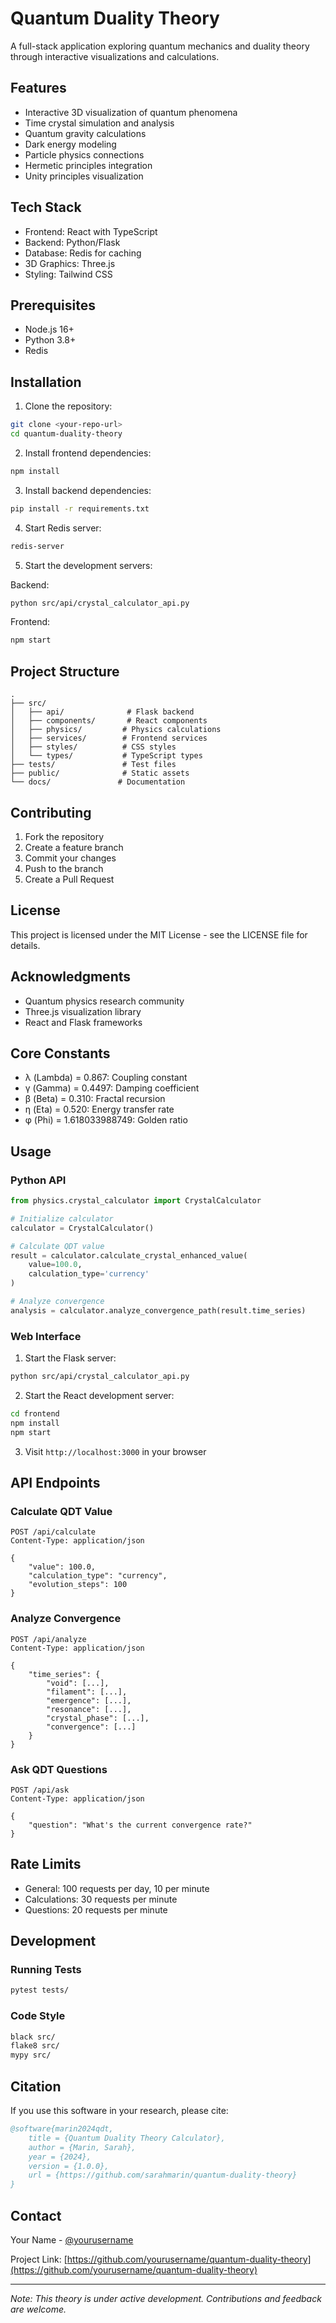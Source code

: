# Quantum Duality Theory

A full-stack application exploring quantum mechanics and duality theory through interactive visualizations and calculations.

## Features

- Interactive 3D visualization of quantum phenomena
- Time crystal simulation and analysis
- Quantum gravity calculations
- Dark energy modeling
- Particle physics connections
- Hermetic principles integration
- Unity principles visualization

## Tech Stack

- Frontend: React with TypeScript
- Backend: Python/Flask
- Database: Redis for caching
- 3D Graphics: Three.js
- Styling: Tailwind CSS

## Prerequisites

- Node.js 16+
- Python 3.8+
- Redis

## Installation

1. Clone the repository:
```bash
git clone <your-repo-url>
cd quantum-duality-theory
```

2. Install frontend dependencies:
```bash
npm install
```

3. Install backend dependencies:
```bash
pip install -r requirements.txt
```

4. Start Redis server:
```bash
redis-server
```

5. Start the development servers:

Backend:
```bash
python src/api/crystal_calculator_api.py
```

Frontend:
```bash
npm start
```

## Project Structure

```
.
├── src/
│   ├── api/              # Flask backend
│   ├── components/       # React components
│   ├── physics/         # Physics calculations
│   ├── services/        # Frontend services
│   ├── styles/          # CSS styles
│   └── types/           # TypeScript types
├── tests/               # Test files
├── public/              # Static assets
└── docs/               # Documentation
```

## Contributing

1. Fork the repository
2. Create a feature branch
3. Commit your changes
4. Push to the branch
5. Create a Pull Request

## License

This project is licensed under the MIT License - see the LICENSE file for details.

## Acknowledgments

- Quantum physics research community
- Three.js visualization library
- React and Flask frameworks

## Core Constants

- λ (Lambda) = 0.867: Coupling constant
- γ (Gamma) = 0.4497: Damping coefficient
- β (Beta) = 0.310: Fractal recursion
- η (Eta) = 0.520: Energy transfer rate
- φ (Phi) = 1.618033988749: Golden ratio

## Usage

### Python API

```python
from physics.crystal_calculator import CrystalCalculator

# Initialize calculator
calculator = CrystalCalculator()

# Calculate QDT value
result = calculator.calculate_crystal_enhanced_value(
    value=100.0,
    calculation_type='currency'
)

# Analyze convergence
analysis = calculator.analyze_convergence_path(result.time_series)
```

### Web Interface

1. Start the Flask server:
```bash
python src/api/crystal_calculator_api.py
```

2. Start the React development server:
```bash
cd frontend
npm install
npm start
```

3. Visit `http://localhost:3000` in your browser

## API Endpoints

### Calculate QDT Value
```http
POST /api/calculate
Content-Type: application/json

{
    "value": 100.0,
    "calculation_type": "currency",
    "evolution_steps": 100
}
```

### Analyze Convergence
```http
POST /api/analyze
Content-Type: application/json

{
    "time_series": {
        "void": [...],
        "filament": [...],
        "emergence": [...],
        "resonance": [...],
        "crystal_phase": [...],
        "convergence": [...]
    }
}
```

### Ask QDT Questions
```http
POST /api/ask
Content-Type: application/json

{
    "question": "What's the current convergence rate?"
}
```

## Rate Limits

- General: 100 requests per day, 10 per minute
- Calculations: 30 requests per minute
- Questions: 20 requests per minute

## Development

### Running Tests
```bash
pytest tests/
```

### Code Style
```bash
black src/
flake8 src/
mypy src/
```

## Citation

If you use this software in your research, please cite:

```bibtex
@software{marin2024qdt,
    title = {Quantum Duality Theory Calculator},
    author = {Marin, Sarah},
    year = {2024},
    version = {1.0.0},
    url = {https://github.com/sarahmarin/quantum-duality-theory}
}
```

## Contact

Your Name - [@yourusername](https://twitter.com/yourusername)

Project Link: [https://github.com/yourusername/quantum-duality-theory](https://github.com/yourusername/quantum-duality-theory)

---

*Note: This theory is under active development. Contributions and feedback are welcome.*




